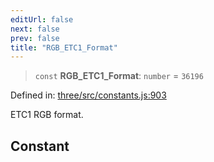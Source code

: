 ```yaml
---
editUrl: false
next: false
prev: false
title: "RGB_ETC1_Format"
---
```


> `const` **RGB\_ETC1\_Format**: `number` = `36196`

Defined in: [three/src/constants.js:903](https://github.com/DefinitelyMaybe/three-i18n/blob/fa57b79433d1c349ffb23a78727299c8d4190136/three/src/constants.js#L903)

ETC1 RGB format.

## Constant
